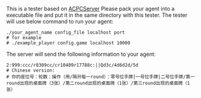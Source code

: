 This is a tester based on [ACPCServer](https://github.com/liuxinyuanxy/ACPCServer)
Please pack your agent into a executable file  and put it in the same directory with this tester.
The tester will use below command to run your agent:
```shell
./your_agent_name config_file localhost port
# for example
# ./example_player config.game localhost 10000
```

The server will send the following information to your agent:
```shell
2:999:ccc/r8309cc/cr10409r17788c:||Qd3c/4d6d2d/5d
# Chinese version:
# 你的座位号：轮数：操作（用/隔开每一round）：零号位手牌|一号位手牌|二号位手牌/第一round出现的桌面牌（3张）/第二round出现的桌面牌（1张）/第三round出现的桌面牌（1张）
```